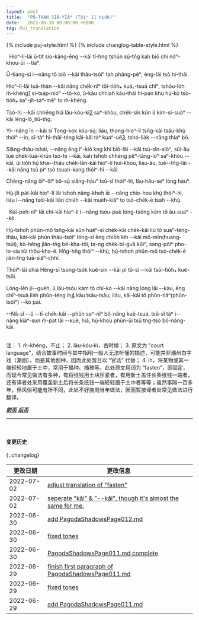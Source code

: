 ```yaml
---
layout: post
title:  "PÓ-THAH SIÂ-YIÁᴺ (Tŏiⁿ 11 hio̍h)"
date:   2022-06-30 00:00:00 +0800
tag: PUJ_translation
---
```


{% include puj-style.html %}
{% include changlog-table-style.html %}

<!-- The ancestral hall and the temple were the only public buildings of the place. -->
&nbsp;&nbsp;Hioⁿ-lí-lăi ŭ-tit sio-kāng-ēng &#x002D;&#x002D;kâi tī-hng tshûn sṳ̂-tn̂g kah biō chí nŏⁿ-khou-ūi &#x002D;&#x002D;tiaⁿ.
<!-- Sometimes a shed was put up in front of the temple, as a theatrical stage. -->
Ŭ-tiang-sî i&#x002D;&#x002D;nâng tŏ biō &#x002D;&#x002D;kâi thâu-tsôiⁿ tah phâng-pêⁿ, ēng-lâi tsò hì-thâi.
<!-- Several times a year the wealthy men of the village subscribed a sum equal to twelve or more pounds, sufficient to pay a company of actors to come there and play for three or more days and nights. -->
Hioⁿ-lí-lăi tuā-thàn &#x002D;&#x002D;kâi nâng che̍k-nîⁿ tôi-tio̍h⁎ kuá₊-tsuā chîⁿ, tshòu-lo̍h m̆-khéng<a href="#note_1" class="note">1</a> sì-tsa̍p-nióⁿ &#x002D;&#x002D;tŏ-kò, ŭ-kàu chhiah kàu-thâi hì-pan khṳ̀ hṳ́-kò tsò-tio̍h⁎ saⁿ-jît-saⁿ-mêⁿ to m̆-khéng.
<!-- The actors wore the costumes of ancient times, and had their garments of silk and crape embroidered with gold thread. -->
Tsò-hì &#x002D;&#x002D;kâi chhēng hiá lău-kóu-ki<a href="#note_2" class="note">2</a> saⁿ-khòu, che̍k-sin kún ŭ kim-si-suàⁿ &#x002D;&#x002D;kâi lêng-lô_tiû-tn̄g.
<!-- They enacted the ancient history of China; and every one went to see them, though they spoke in the court language, which none of the common people understood. -->
Yi&#x002D;&#x002D;nâng în &#x002D;&#x002D;kâi sĭ Tong-kok kóu-sṳ́; liáu, thong-hioⁿ-lí tsn̂g-kâi tsáu-khṳ̀ thóiⁿ &#x002D;&#x002D;in, sĭ-tàⁿ hì-thâi-téng kâi-kâi tàⁿ kuaⁿ-uē<a href="#note_3" class="note">3</a>, tshó-lia̍k &#x002D;&#x002D;nâng thiaⁿ bô.
<!-- At the beginning of the play, the chief idol of the temple was carried in a decorated chair, followed by a long procession of actors and others dressed in uniform, round the village and to some of the neighbouring villages, and was then brought back to be the chief spectator at the succeeding performances. -->
Siăng-thâu-tshái, &#x002D;&#x002D;nâng ēng íⁿ-kiō kng khí biō-lăi &#x002D;&#x002D;kâi tsú-sîn-siòⁿ, sûi-ău tuè che̍k-tuā-khûn tsò-hì &#x002D;&#x002D;kâi, kah tshoh chhēng pêⁿ-tâng-iōⁿ saⁿ-khòu &#x002D;&#x002D;kâi, ûi tio̍h hṳ́ kha&#x002D;&#x002D;thâu che̍k-lân-kâi hioⁿ-lí hui-khou, liáu-ău, tuè&#x002D;&#x002D;tńg-lâi &#x002D;&#x002D;kâi nâng tsŭ pìⁿ tsò tsuan-kang thóiⁿ-hì &#x002D;&#x002D;kâi.
<!-- These theatres were the chief recreation of the people, and were attended by old and young. -->
Chèng-nâng ôiⁿ-ôiⁿ bô-sṳ̄ siăng-hàuⁿ tsŭ-sĭ thóiⁿ-hì, lău-hău-seⁿ lóng hàuⁿ.
<!-- Many guests from other villages were entertained at that time, and many came to the play bringing their own provision of food for the day. -->
Hṳ́-jît pa̍t-kâi hioⁿ-lí lâi tshoh nâng-kheh iā &#x002D;&#x002D;nâng chio-hou khṳ̀ thóiⁿ-hì, liáu i&#x002D;&#x002D;nâng tsōi-kâi liân chia̍h &#x002D;&#x002D;kâi mue̍h-kiăⁿ to tsò-che̍k-ē tsah &#x002D;&#x002D;khṳ̀.

<!-- Back on the mountain were the graves of all who had been buried from this village for hundreds of years. -->
&nbsp;&nbsp;Kúi-peh-nîⁿ lâi chí-kâi hioⁿ-lí i&#x002D;&#x002D;nâng tsóu-puè lóng-tsóng kám tŏ ău-suaⁿ &#x002D;&#x002D;kò.
<!-- The graves were dug horizontally into the hill, and before each was horseshoe-shaped masonry, three or four feet high in the centre, and sloping down to the ground the ends. Seen from a distance, the burying-ground looked like a great city. -->
Hṳ́-tshoh phûn-mŏ tsn̂g-kâi sŭn huêⁿ-sì che̍k-kâi che̍k-kâi liú tŏ suaⁿ-téng-thâu, kâi-kâi phûn thâu-tsôiⁿ lóng-sĭ ēng chio̍h kih &#x002D;&#x002D;kâi mŏ-mīn(huang-tsúi), kò-hêng jiân-tǹg bé-kha-tôi, ta-ng che̍k-bí-guā kûiⁿ, sang-pôiⁿ pho-lo-sia tùi thôu-kha-ĕ. Hn̆g-hn̆g thóiⁿ &#x002D;&#x002D;khṳ̀, hṳ́-tshoh phûn-mŏ tsò-che̍k-ē jiân-tǹg tuā-siâⁿ-chhĭ.
<!-- Those of the Heng family who had died far outnumbered those who remained alive. -->
Thóiⁿ-lâi chiá Hêng-sĭ tsong-tso̍k kuè-sin &#x002D;&#x002D;kâi pí tŏ-sì &#x002D;&#x002D;kâi tsōi-tio̍h⁎ kuè-tsōi.
<!-- During the second month of the Chinese year, all who had ancestors buried here came and fastened gilded paper to flutter over the grave, and worshipped before it. -->
Lông-le̍h jī&#x002D;&#x002D;gue̍h, ŭ lău-tsóu kám tŏ chí-kò &#x002D;&#x002D;kâi nâng lóng lâi &#x002D;&#x002D;kàu, ēng chîⁿ-tsuá lia̍h phûn-téng ih<a href="#note_4" class="note">4</a> kàu tsâu-tsâu, liáu, kâi-kâi tŏ phûn-tiâⁿ(phûn-tsôiⁿ) &#x002D;&#x002D;kò pài.
<!-- If any grave lacked for three years these offerings of paper, showing that it had not been visited by the descendants of the person buried in it, the land on which it was made could no longer be claimed as private property. -->
&#x002D;&#x002D;Nâ-sĭ &#x002D;&#x002D;ŭ &#x002D;&#x002D;tī-che̍k-kâi &#x002D;&#x002D;phûn saⁿ-nîⁿ bô-nâng kuè-tsuá, tsŭ-sĭ tàⁿ i&#x002D;&#x002D;nâng kiáⁿ-sun m̆-pat lâi &#x002D;&#x002D;kuè, hiá, hṳ́-khou phûn-ūi tsŭ tǹg-tsò bô-nâng-kâi.
<br>

<br>
注：
1. <span id="note_1">m̆-khéng，不止；</span>
2. <span id="note_2">lău-kóu-ki，古时候；</span>
3. <span id="note_3">原文为 “court language”，结合故事时间与其中指明一般人无法听懂的描述，可能并非潮州白字戏（潮剧），而是其他剧种，因而此处暂且以 “官话” 代替；</span>
4. <span id="note_4">ih，将某物或其一端轻轻地置于土中，常用于播种、插秧等。此处原文用词为 “fasten”，即固定，而现今常见做法有多种，有将纸钱用土块压紧者，有用新土盖住长条纸钱一端者，还有译者处采用覆盖新土后将长条纸钱一端轻轻置于土中者等等；虽然事隔一百多年，但风俗可能有所不同，此处不好揣测当年做法，因而暂按译者处常见做法进行翻译。</span>

<br>


***[前页](PagodaShadowsPage010.html)***
***[后页](PagodaShadowsPage012.html)***


---
<br>

#### 变更历史

{:.changelog}

| 更改日期 | 更改信息 |
| --- | --- |
| 2022-07-02 | <a href="https://github.com/DonAnthonyLee/DonAnthonyLee.github.io/commit/fa72bff95767eb171aada5e3b0a4abba24bdb69c" target="_blank">adjust translation of "fasten"</a> |
| 2022-07-02 | <a href="https://github.com/DonAnthonyLee/DonAnthonyLee.github.io/commit/83ad5bbec221d9f8bdd0f21db218a4ed03c1adfb" target="_blank">seperate "kâi" & "--kâi", though it's almost the same for me.</a> |
| 2022-06-30 | <a href="https://github.com/DonAnthonyLee/DonAnthonyLee.github.io/commit/481d83b11d90cb51c48f96daee55a5865fe49088" target="_blank">add PagodaShadowsPage012.md</a> |
| 2022-06-30 | <a href="https://github.com/DonAnthonyLee/DonAnthonyLee.github.io/commit/5b47794e5b0069194c21be43994f713dd0c83e38" target="_blank">fixed tones</a> |
| 2022-06-30 | <a href="https://github.com/DonAnthonyLee/DonAnthonyLee.github.io/commit/b4e0d98c2ec836674e99bbde6bfc70ae466f6e0e" target="_blank">PagodaShadowsPage011.md complete</a> |
| 2022-06-29 | <a href="https://github.com/DonAnthonyLee/DonAnthonyLee.github.io/commit/b349598966c8e3c3f9abb3ffc16bb85bee9aa6c5" target="_blank">finish first paragraph of PagodaShadowsPage011.md</a> |
| 2022-06-29 | <a href="https://github.com/DonAnthonyLee/DonAnthonyLee.github.io/commit/dcc31ab20f4a4441fcc18efc98a7548d86de5ccb" target="_blank">fixed tones</a> |
| 2022-06-29 | <a href="https://github.com/DonAnthonyLee/DonAnthonyLee.github.io/commit/d4a206a8ceb17454139e33977b56bc11755b615a" target="_blank">add PagodaShadowsPage011.md</a> |
